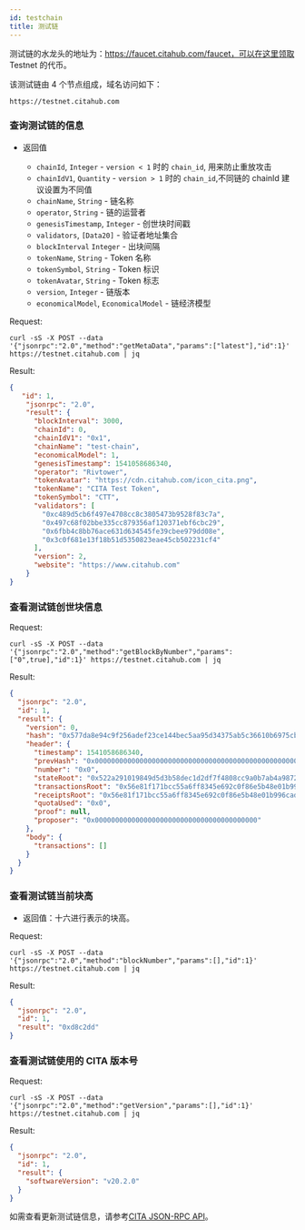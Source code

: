 ```yaml
---
id: testchain
title: 测试链
---
```


测试链的水龙头的地址为：https://faucet.citahub.com/faucet，可以在这里领取 Testnet 的代币。

该测试链由 4 个节点组成，域名访问如下：

```
https://testnet.citahub.com
```
### 查询测试链的信息
* 返回值

    * `chainId`, `Integer` - `version < 1` 时的 `chain_id`, 用来防止重放攻击
    * `chainIdV1`, `Quantity` - `version > 1` 时的 `chain_id`,不同链的 chainId 建议设置为不同值
    * `chainName`, `String` - 链名称
    * `operator`, `String` - 链的运营者
    * `genesisTimestamp`, `Integer` - 创世块时间戳
    * `validators`, `[Data20]` - 验证者地址集合
    * `blockInterval` `Integer` - 出块间隔
    * `tokenName`, `String` - Token 名称
    * `tokenSymbol`, `String` - Token 标识
    * `tokenAvatar`, `String` - Token 标志
    * `version`, `Integer` - 链版本
    * `economicalModel`, `EconomicalModel` - 链经济模型

Request:

```shell
curl -sS -X POST --data '{"jsonrpc":"2.0","method":"getMetaData","params":["latest"],"id":1}' https://testnet.citahub.com | jq
```
Result:

```json
{
   "id": 1,
    "jsonrpc": "2.0",
    "result": {
      "blockInterval": 3000,
      "chainId": 0,
      "chainIdV1": "0x1",
      "chainName": "test-chain",
      "economicalModel": 1,
      "genesisTimestamp": 1541058686340,
      "operator": "Rivtower",
      "tokenAvatar": "https://cdn.citahub.com/icon_cita.png",
      "tokenName": "CITA Test Token",
      "tokenSymbol": "CTT",
      "validators": [
        "0xc489d5cb6f497e4708cc8c3805473b9528f83c7a",
        "0x497c68f02bbe335cc879356af120371ebf6cbc29",
        "0x6fbb4c8bb76ace631d634545fe39cbee979dd08e",
        "0x3c0f681e13f18b51d5350823eae45cb502231cf4"
      ],
      "version": 2,
      "website": "https://www.citahub.com"
    }
}
```
### 查看测试链创世块信息
Request:

```shell
curl -sS -X POST --data '{"jsonrpc":"2.0","method":"getBlockByNumber","params":["0",true],"id":1}' https://testnet.citahub.com | jq
```
Result:

```json
{
  "jsonrpc": "2.0",
  "id": 1,
  "result": {
    "version": 0,
    "hash": "0x577da8e94c9f256adef23ce144bec5aa95d34375ab5c36610b6975cbb54d4196",
    "header": {
      "timestamp": 1541058686340,
      "prevHash": "0x0000000000000000000000000000000000000000000000000000000000000000",
      "number": "0x0",
      "stateRoot": "0x522a291019849d5d3b58dec1d2df7f4808cc9a0b7ab4a987290f43b1104eb4f1",
      "transactionsRoot": "0x56e81f171bcc55a6ff8345e692c0f86e5b48e01b996cadc001622fb5e363b421",
      "receiptsRoot": "0x56e81f171bcc55a6ff8345e692c0f86e5b48e01b996cadc001622fb5e363b421",
      "quotaUsed": "0x0",
      "proof": null,
      "proposer": "0x0000000000000000000000000000000000000000"
    },
    "body": {
      "transactions": []
    }
  }
}
```

### 查看测试链当前块高
* 返回值：十六进行表示的块高。

Request:

```shell
curl -sS -X POST --data '{"jsonrpc":"2.0","method":"blockNumber","params":[],"id":1}' https://testnet.citahub.com | jq
```

Result:

```json
{
  "jsonrpc": "2.0",
  "id": 1,
  "result": "0xd8c2dd"
}
```

### 查看测试链使用的 CITA 版本号
Request:

```shell
curl -sS -X POST --data '{"jsonrpc":"2.0","method":"getVersion","params":[],"id":1}' https://testnet.citahub.com | jq
```
Result:

```json
{
  "jsonrpc": "2.0",
  "id": 1,
  "result": {
    "softwareVersion": "v20.2.0"
  }
}
```
如需查看更新测试链信息，请参考[CITA JSON-RPC API]。

[CITA JSON-RPC API]: ../../cita/rpc-guide/rpc
